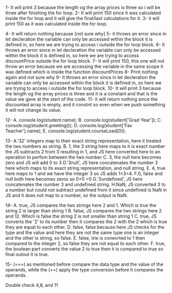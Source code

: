 1- It will print 3 because the length og the array prices is three so i will be three after finishing the for loop.
2- It will print 150 since it was calculated inside the for loop and it will give the final/last calculations for it.
3- it will print 150 as it was calculated inside the for loop.

4- It will return nothing because [not sure why]
5- it throws an error since in let decleration the variable can only be accessed within the block it is defined in, so here we are trying to access i outside the for loop block.
6- It throws an error since in let decleration the variable can only be accessed within the block it is defined in, so here we are trying to access discountPrice outside the for loop block.
7- It will print 150, this one will not throw an error because we are accessing the variable in the same scope it was defined which is inside the function discountPrices
8- Print nothing again and not sure why 
9- It throws an error since in let decleration the variable can only be accessed within the block it is defined in, so here we are trying to access i outside the for loop block.
10- It will print 3 because the length og the array prices is three and it is a constant and that is the value we gave at the start of the code. 
11- it will return nothing since the discounted array is empty, and it constnt so even when we push something it will not change its value. 


12- 
A. console.log(student.name);
B. console.log(student['Grad Year']);
C. console.log(student.greeting());
D. console.log(student['Fav Teacher'].name);
E. console.log(student.courseLoad[0]);


13- 
A.'32' integers map to their exact string representation, here it treated the two numbers as string.
B. 1, the 3 string here maps to it is exact number the JS subtracts 2 from 3 resulting in 1, and JS here converted here to an operation to perfom between the two number
C. 3, the null here becomes zero and JS will add 0 to 3 
D.'3null', JS here concatenates the number 3 here which maps to its exact string representation, and null string. 
E. 4, true here maps to 1 and we have the integer 3 so JS adds 1+3=4.
F.0, false and null both here becomes zeros so 0+0 =0 
G.'3undefined', JS here concatenates the number 3 and undefined string. 
H.NaN, JS converted 3 to a number but could not subtract undefined from it since undefined is NaN in JS and it does not map to a number, so the output is NaN. 

14- 
A. true, JS compares the two strings here 2 and 1. Which is true the string 2 is larger than string 1 
B. false, JS compares the two strings here 2 and 12. Which is false the string 2 is not smaller than string 1
C. true, JS converts the '2' to its number then it compares the 2 with the 2 which is true they are equal to each other.
D. false, false because here JS checks for the type and the value and here they are not the same type one is an integer and the other is string, so false. 
E. false, trie is conevrted to 1 then compared to the integer 2, so false they are not equal to each other. 
F. true, the boolean part converts the value 2 to true then it is compared to true so final outout it is true. 

15- (===) as mentioned before compare the data type and the value of the operands, while the (==) apply the type conversion before it compares the operands.




Double check 4,8, and 11